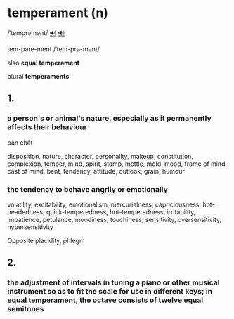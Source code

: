 # temperament (n)

/ˈtemprəmənt/ [🔊](https://www.oxfordlearnersdictionaries.com/media/english/uk_pron/t/tem/tempe/temperament__gb_1.mp3) [🔊](https://www.oxfordlearnersdictionaries.com/media/english/us_pron/t/tem/tempe/temperament__us_1_rr.mp3)

tem-pare-ment /ˈtem-prə-mənt/

also **equal temperament**

plural **temperaments**

## 1.

### a person's or animal's nature, especially as it permanently affects their behaviour

bản chất

disposition, nature, character, personality, makeup, constitution, complexion, temper, mind, spirit, stamp, mettle, mold, mood, frame of mind, cast of mind, bent, tendency, attitude, outlook, grain, humour

### the tendency to behave angrily or emotionally

volatility, excitability, emotionalism, mercurialness, capriciousness, hot-headedness, quick-temperedness, hot-temperedness, irritability, impatience, petulance, moodiness, touchiness, sensitivity, oversensitivity, hypersensitivity

Opposite placidity, phlegm

## 2.

### the adjustment of intervals in tuning a piano or other musical instrument so as to fit the scale for use in different keys; in equal temperament, the octave consists of twelve equal semitones